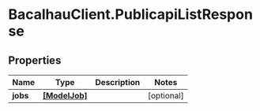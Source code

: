 # BacalhauClient.PublicapiListResponse

## Properties
Name | Type | Description | Notes
------------ | ------------- | ------------- | -------------
**jobs** | [**[ModelJob]**](ModelJob.md) |  | [optional] 
